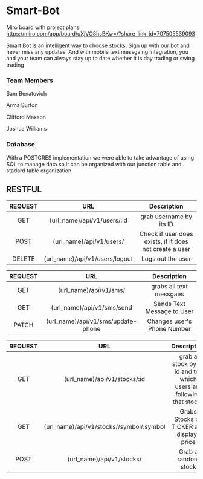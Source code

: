 # Smart-Bot

Miro board with project plans:
https://miro.com/app/board/uXjVO8hsBKw=/?share_link_id=707505539093


Smart Bot is an intelligent way to choose stocks. Sign up with our bot and never miss any updates. And with mobile text messgaing integration, you and your team can always stay up to date whether it is day trading or swing trading



### Team Members

Sam Benatovich

Arma Burton

Clifford Maxson

Joshua Williams


### Database

With a POSTGRES implementation we were able to take advantage of using SQL to manage data so it can be organized with our junction table and stadard table organization






## RESTFUL



| REQUEST | URL |   Description   |
|:------:|:---------:|:---------:|
|    GET   |    (url_name)/api/v1/users/:id    |   grab username by its ID   |
|   POST   |    (url_name)/api/v1/users/   |  Check if  user does exists, if it does not create a user  |
|  DELETE  |    (url_name)/api/v1/users/logout    | Logs out the user |


| REQUEST | URL |   Description   |
|:------:|:---------:|:---------:|
|    GET   |    (url_name)/api/v1/sms/    |   grabs all text messgaes   |
|   GET   |    (url_name)/api/v1/sms/send   |  Sends Text Message to User  |
|  PATCH  |    (url_name)/api/v1/sms/update-phone    | Changes user's Phone Number |


| REQUEST | URL |   Description   |
|:------:|:---------:|:---------:|
|    GET   |    (url_name)/api/v1/stocks/:id    |   grab a stock by its id and tell which users are following that stocks   |
|   GET   |    (url_name)/api/v1/stocks//symbol/:symbol   |  Grabs Stocks by TICKER and displays price  |
|  POST  |    (url_name)/api/v1/stocks/    | Grab a random stock |
